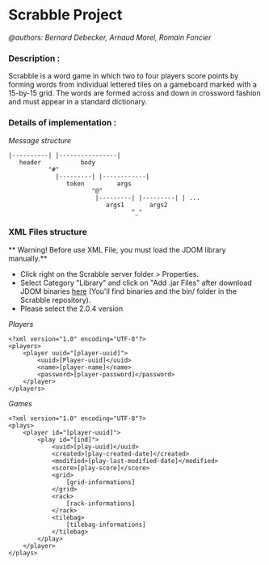 # Scrabble Project
*@authors: Bernard Debecker, Arnaud Morel, Romain Foncier*

### Description :

Scrabble is a word game in which two to four players score points by forming words from individual lettered tiles on a gameboard marked with a 15-by-15 grid. The words are formed across and down in crossword fashion and must appear in a standard dictionary.

### Details of implementation :
*Message structure*

	|----------| |----------------|
	   header           body
	           "#"
	             |---------| |------------|
	                token         args
	                       "@"
	                        |---------| |---------| | ...
	                           args1       args2
	                                  "_"

### XML Files structure
** Warning! Before use XML File, you must load the JDOM library manually.**

+ Click right on the Scrabble server folder > Properties.
+ Select Category "Library" and click on "Add .jar Files" after download JDOM binaries [here][0] (You'll find binaries and the bin/ folder in the Scrabble repository).
+ Please select the 2.0.4 version

[0]: http://jdom.org/downloads/index.html

*Players*

	<?xml version="1.0" encoding="UTF-8"?>
	<players>
  		<player uuid="[player-uuid]">
    		<uuid>[Player-uuid]</uuid>
    		<name>[player-name]</name>
    		<password>[player-password]</password>
   		</player>
  	</players>

*Games*

	<?xml version="1.0" encoding="UTF-8"?>
	<plays>
		<player id="[player-uuid]">
			<play id="[ind]">
				<uuid>[play-uuid]</uuid>
				<created>[play-created-date]</created>
				<modified>[play-last-modified-date]</modified>
				<score>[play-score]</score>
				<grid>
					[grid-informations]
				</grid>
				<rack>
					[rack-informations]
				</rack>
				<tilebag>
					[tilebag-informations]
				</tilebag>
			</play>
		</player>
	</plays>
